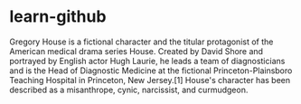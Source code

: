 # learn-github

Gregory House is a fictional character and the titular protagonist of the American medical drama series House. Created by David Shore and portrayed by English actor Hugh Laurie, he leads a team of diagnosticians and is the Head of Diagnostic Medicine at the fictional Princeton-Plainsboro Teaching Hospital in Princeton, New Jersey.[1] House's character has been described as a misanthrope, cynic, narcissist, and curmudgeon.
